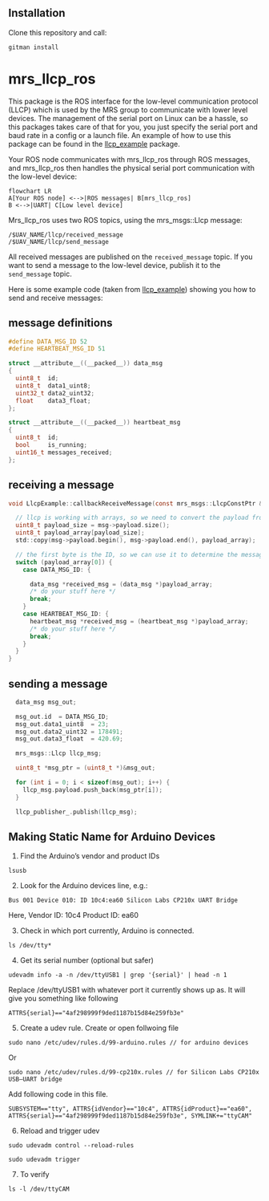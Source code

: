 ## Installation
Clone this repository and call:
```
gitman install
```

# mrs_llcp_ros
This package is the ROS interface for the low-level communication protocol (LLCP) which is used by the MRS group to communicate with lower level devices.
The management of the serial port on Linux can be a hassle, so this packages takes care of that for you, you just specify the serial port and baud rate in a config or a launch file.
An example of how to use this package can be found in the [llcp_example](https://github.com/ctu-mrs/llcp_example) package.

Your ROS node communicates with mrs_llcp_ros through ROS messages, and mrs_llcp_ros then handles the physical serial port communication with the low-level device:

```mermaid
flowchart LR
A[Your ROS node] <-->|ROS messages| B[mrs_llcp_ros]
B <-->|UART| C[Low level device]
```

Mrs_llcp_ros uses two ROS topics, using the mrs_msgs::Llcp message:

```
/$UAV_NAME/llcp/received_message
/$UAV_NAME/llcp/send_message
```

All received messages are published on the `received_message` topic.
If you want to send a message to the low-level device, publish it to the `send_message` topic.

Here is some example code (taken from [llcp_example](https://github.com/ctu-mrs/llcp_example)) showing you how to send and receive messages:

## message definitions

```c
#define DATA_MSG_ID 52
#define HEARTBEAT_MSG_ID 51

struct __attribute__((__packed__)) data_msg
{
  uint8_t  id;
  uint8_t  data1_uint8;
  uint32_t data2_uint32;
  float    data3_float;
};

struct __attribute__((__packed__)) heartbeat_msg
{
  uint8_t  id;
  bool     is_running;
  uint16_t messages_received;
};

```

## receiving a message

```c
void LlcpExample::callbackReceiveMessage(const mrs_msgs::LlcpConstPtr &msg) {

  // llcp is working with arrays, so we need to convert the payload from the ROS message into an array
  uint8_t payload_size = msg->payload.size();
  uint8_t payload_array[payload_size];
  std::copy(msg->payload.begin(), msg->payload.end(), payload_array);

  // the first byte is the ID, so we can use it to determine the message type
  switch (payload_array[0]) {
    case DATA_MSG_ID: {

      data_msg *received_msg = (data_msg *)payload_array;
      /* do your stuff here */
      break;
    }
    case HEARTBEAT_MSG_ID: {
      heartbeat_msg *received_msg = (heartbeat_msg *)payload_array;
      /* do your stuff here */
      break;
    }
  }
}
```

## sending a message

```c
  data_msg msg_out;

  msg_out.id  = DATA_MSG_ID;
  msg_out.data1_uint8  = 23;
  msg_out.data2_uint32 = 178491;
  msg_out.data3_float  = 420.69;

  mrs_msgs::Llcp llcp_msg;

  uint8_t *msg_ptr = (uint8_t *)&msg_out;

  for (int i = 0; i < sizeof(msg_out); i++) {
    llcp_msg.payload.push_back(msg_ptr[i]);
  }

  llcp_publisher_.publish(llcp_msg);
```

## Making Static Name for Arduino Devices

1. Find the Arduino’s vendor and product IDs
```
lsusb
```
 
2. Look for the Arduino devices line, e.g.:

```
Bus 001 Device 010: ID 10c4:ea60 Silicon Labs CP210x UART Bridge
```
 Here, Vendor ID: 10c4 Product ID: ea60

3. Check in which port currently, Arduino is connected.

```
ls /dev/tty*
```
 
4. Get its serial number (optional but safer)

```
udevadm info -a -n /dev/ttyUSB1 | grep '{serial}' | head -n 1
```

Replace /dev/ttyUSB1 with whatever port it currently shows up as. It will give you something like following 

```
ATTRS{serial}=="4af298999f9ded1187b15d84e259fb3e"
```

5. Create a udev rule. Create or open follwoing file
```
sudo nano /etc/udev/rules.d/99-arduino.rules // for arduino devices
```
Or
```
sudo nano /etc/udev/rules.d/99-cp210x.rules // for Silicon Labs CP210x USB–UART bridge
```

Add following code in this file.

```
SUBSYSTEM=="tty", ATTRS{idVendor}=="10c4", ATTRS{idProduct}=="ea60", ATTRS{serial}=="4af298999f9ded1187b15d84e259fb3e", SYMLINK+="ttyCAM"
```

6. Reload and trigger udev
```
sudo udevadm control --reload-rules
```
```
sudo udevadm trigger
```

7. To verify
```
ls -l /dev/ttyCAM
```
